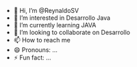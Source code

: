 - 👋 Hi, I’m @ReynaldoSV
- 👀 I’m interested in Desarrollo Java
- 🌱 I’m currently learning JAVA
- 💞️ I’m looking to collaborate on Desarrollo
- 📫 How to reach me 
- 😄 Pronouns: ...
- ⚡ Fun fact: ...

<!---
ReynaldoSV/ReynaldoSV is a ✨ special ✨ repository because its `README.md` (this file) appears on your GitHub profile.
You can click the Preview link to take a look at your changes.
--->

